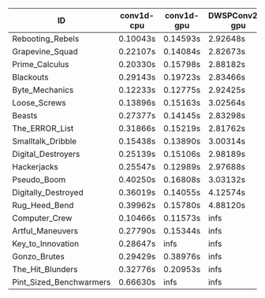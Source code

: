 |ID|conv1d-cpu|conv1d-gpu|DWSPConv2D-gpu|gemm-gpu|avg|
|-|-|-|-|-|-|
|Rebooting_Rebels|0.10043s|0.14593s|2.92648s|1.69245s|1.21632s|
|Grapevine_Squad|0.22107s|0.14084s|2.82673s|1.70338s|1.22300s|
|Prime_Calculus|0.20330s|0.15798s|2.88182s|1.69566s|1.23469s|
|Blackouts|0.29143s|0.19723s|2.83466s|1.70186s|1.25629s|
|Byte_Mechanics|0.12233s|0.12775s|2.92425s|1.86823s|1.26064s|
|Loose_Screws|0.13896s|0.15163s|3.02564s|1.79618s|1.27810s|
|Beasts|0.27377s|0.14145s|2.83298s|1.88772s|1.28398s|
|The_ERROR_List|0.31866s|0.15219s|2.81762s|1.90185s|1.29758s|
|Smalltalk_Dribble|0.15438s|0.13890s|3.00314s|1.94298s|1.30985s|
|Digital_Destroyers|0.25139s|0.15106s|2.98189s|1.90522s|1.32239s|
|Hackerjacks|0.25547s|0.12989s|2.97688s|1.95651s|1.32969s|
|Pseudo_Boom|0.40250s|0.16808s|3.03132s|1.94434s|1.38656s|
|Digitally_Destroyed|0.36019s|0.14055s|4.12574s|2.44567s|1.76804s|
|Rug_Heed_Bend|0.39962s|0.15780s|4.88120s|4.33787s|2.44412s|
|Computer_Crew|0.10466s|0.11573s|infs|4.36561s|infs|
|Artful_Maneuvers|0.27790s|0.15344s|infs|1.82223s|infs|
|Key_to_Innovation|0.28647s|infs|infs|2.54024s|infs|
|Gonzo_Brutes|0.29429s|0.38976s|infs|4.39127s|infs|
|The_Hit_Blunders|0.32776s|0.20953s|infs|1.93206s|infs|
|Pint_Sized_Benchwarmers|0.66630s|infs|infs|4.41926s|infs|
